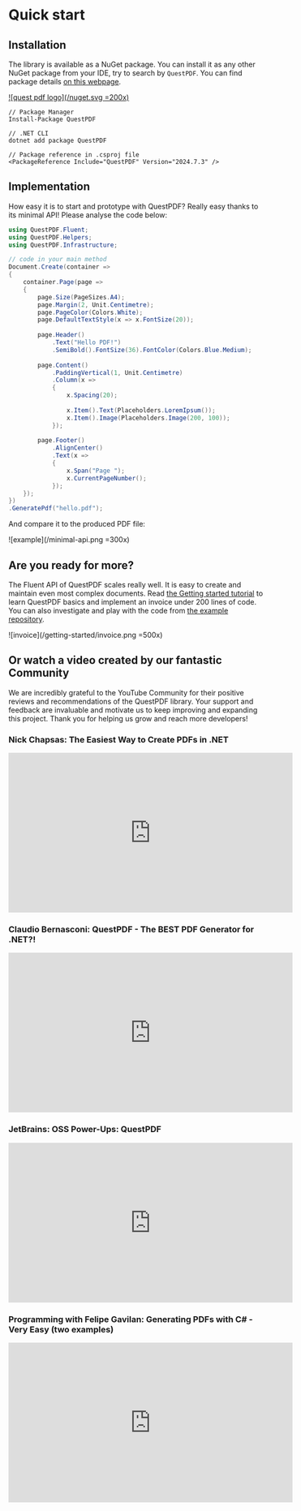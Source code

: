 # Quick start

## Installation

The library is available as a NuGet package. You can install it as any other NuGet package from your IDE, try to search by `QuestPDF`. You can find package details [on this webpage](https://www.nuget.org/packages/QuestPDF/).

[![quest pdf logo](/nuget.svg =200x)](https://www.nuget.org/packages/QuestPDF/)


```shell
// Package Manager
Install-Package QuestPDF

// .NET CLI
dotnet add package QuestPDF

// Package reference in .csproj file
<PackageReference Include="QuestPDF" Version="2024.7.3" />
```

## Implementation

How easy it is to start and prototype with QuestPDF? Really easy thanks to its minimal API! Please analyse the code below:

```c#
using QuestPDF.Fluent;
using QuestPDF.Helpers;
using QuestPDF.Infrastructure;

// code in your main method
Document.Create(container =>
{
    container.Page(page =>
    {
        page.Size(PageSizes.A4);
        page.Margin(2, Unit.Centimetre);
        page.PageColor(Colors.White);
        page.DefaultTextStyle(x => x.FontSize(20));
        
        page.Header()
            .Text("Hello PDF!")
            .SemiBold().FontSize(36).FontColor(Colors.Blue.Medium);
        
        page.Content()
            .PaddingVertical(1, Unit.Centimetre)
            .Column(x =>
            {
                x.Spacing(20);
                
                x.Item().Text(Placeholders.LoremIpsum());
                x.Item().Image(Placeholders.Image(200, 100));
            });
        
        page.Footer()
            .AlignCenter()
            .Text(x =>
            {
                x.Span("Page ");
                x.CurrentPageNumber();
            });
    });
})
.GeneratePdf("hello.pdf");
```

And compare it to the produced PDF file:

![example](/minimal-api.png =300x)


## Are you ready for more?

The Fluent API of QuestPDF scales really well. It is easy to create and maintain even most complex documents. Read [the Getting started tutorial](/getting-started.html) to learn QuestPDF basics and implement an invoice under 200 lines of code. You can also investigate and play with the code from [the example repository](https://github.com/QuestPDF/example-invoice).

![invoice](/getting-started/invoice.png =500x)


## Or watch a video created by our fantastic Community

We are incredibly grateful to the YouTube Community for their positive reviews and recommendations of the QuestPDF library. Your support and feedback are invaluable and motivate us to keep improving and expanding this project. Thank you for helping us grow and reach more developers!

### Nick Chapsas: The Easiest Way to Create PDFs in .NET

<iframe width="560" height="315" src="https://www.youtube.com/embed/_M0IgtGWnvE" frameborder="0" allow="accelerometer; autoplay; clipboard-write; encrypted-media; gyroscope; picture-in-picture" allowfullscreen></iframe>

### Claudio Bernasconi: QuestPDF - The BEST PDF Generator for .NET?!

<iframe width="560" height="315" src="https://www.youtube.com/embed/T89A_7dz1P8" frameborder="0" allow="accelerometer; autoplay; clipboard-write; encrypted-media; gyroscope; picture-in-picture" allowfullscreen></iframe>

### JetBrains: OSS Power-Ups: QuestPDF

<iframe width="560" height="315" src="https://www.youtube.com/embed/-iYvZvpLX0g" frameborder="0" allow="accelerometer; autoplay; clipboard-write; encrypted-media; gyroscope; picture-in-picture" allowfullscreen></iframe>

### Programming with Felipe Gavilan: Generating PDFs with C# - Very Easy (two examples)

<iframe width="560" height="315" src="https://www.youtube.com/embed/bhR4Cmg16gs" frameborder="0" allow="accelerometer; autoplay; clipboard-write; encrypted-media; gyroscope; picture-in-picture" allowfullscreen></iframe>
